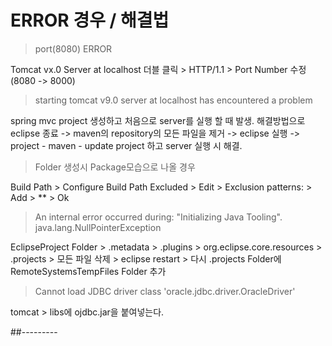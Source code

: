# ERROR 경우 / 해결법

> port(8080) ERROR

Tomcat vx.0 Server at localhost 더블 클릭 > HTTP/1.1 > Port Number 수정(8080 -> 8000)

> starting tomcat v9.0 server at localhost has encountered a problem

spring mvc project 생성하고 처음으로 server를 실행 할 때 발생. 해결방법으로 eclipse 종료 -> maven의 repository의 모든 파일을 제거 -> eclipse 실행 -> project - maven - update project 하고 server 실행 시 해결.

> Folder 생성시 Package모습으로 나올 경우

Build Path > Configure Build Path
Excluded > Edit > Exclusion patterns: > Add > ** > Ok

> An internal error occurred during: "Initializing Java Tooling". java.lang.NullPointerException

EclipseProject Folder > .metadata > .plugins > org.eclipse.core.resources > .projects > 모든 파일 삭제 > eclipse restart > 다시 .projects Folder에 RemoteSystemsTempFiles Folder 추가

> Cannot load JDBC driver class 'oracle.jdbc.driver.OracleDriver'

tomcat > libs에 ojdbc.jar을 붙여넣는다.

##---------